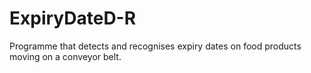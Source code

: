 # ExpiryDateD-R
Programme that detects and recognises expiry dates on food products moving on a conveyor belt.
